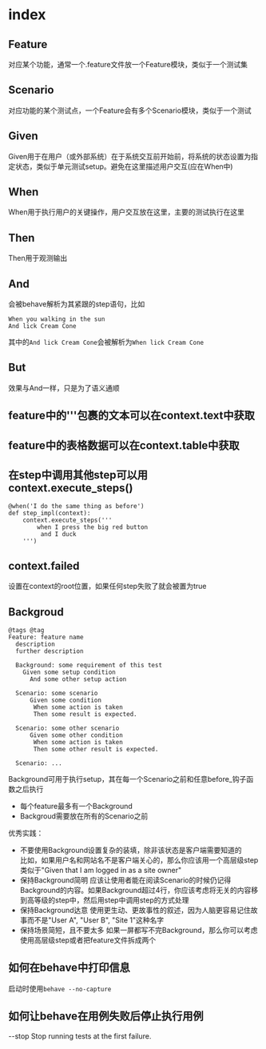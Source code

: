 # index

## Feature
对应某个功能，通常一个.feature文件放一个Feature模块，类似于一个测试集

## Scenario
对应功能的某个测试点，一个Feature会有多个Scenario模块，类似于一个测试

## Given
Given用于在用户（或外部系统）在于系统交互前开始前，将系统的状态设置为指定状态，类似于单元测试setup。避免在这里描述用户交互(应在When中)

## When
When用于执行用户的关键操作，用户交互放在这里，主要的测试执行在这里

## Then
Then用于观测输出

## And
会被behave解析为其紧跟的step语句，比如
```feature
When you walking in the sun
And lick Cream Cone
```
其中的`And lick Cream Cone`会被解析为`When lick Cream Cone`

## But
效果与And一样，只是为了语义通顺

## feature中的'''包裹的文本可以在context.text中获取

## feature中的表格数据可以在context.table中获取

## 在step中调用其他step可以用context.execute_steps()
```
@when('I do the same thing as before')
def step_impl(context):
    context.execute_steps('''
        when I press the big red button
         and I duck
    ''')
```

## context.failed
设置在context的root位置，如果任何step失败了就会被置为true

## Backgroud
```
@tags @tag
Feature: feature name
  description
  further description

  Background: some requirement of this test
    Given some setup condition
      And some other setup action

  Scenario: some scenario
      Given some condition
       When some action is taken
       Then some result is expected.

  Scenario: some other scenario
      Given some other condition
       When some action is taken
       Then some other result is expected.

  Scenario: ...
```
Background可用于执行setup，其在每一个Scenario之前和任意before_钩子函数之后执行
* 每个feature最多有一个Background
* Backgroud需要放在所有的Scenario之前

优秀实践：
* 不要使用Background设置复杂的装填，除非该状态是客户端需要知道的  
    比如，如果用户名和网站名不是客户端关心的，那么你应该用一个高层级step类似于"Given that I am logged in as a site owner"
* 保持Background简明
    应该让使用者能在阅读Scenario的时候仍记得Background的内容。如果Background超过4行，你应该考虑将无关的内容移到高等级的step中，然后用step中调用step的方式处理
* 保持Background达意
    使用更生动、更故事性的叙述，因为人脑更容易记住故事而不是"User A", "User B", "Site 1"这种名字
* 保持场景简短，且不要太多
    如果一屏都写不完Background，那么你可以考虑使用高层级step或者把feature文件拆成两个

## 如何在behave中打印信息
启动时使用`behave --no-capture`

## 如何让behave在用例失败后停止执行用例
--stop
Stop running tests at the first failure.